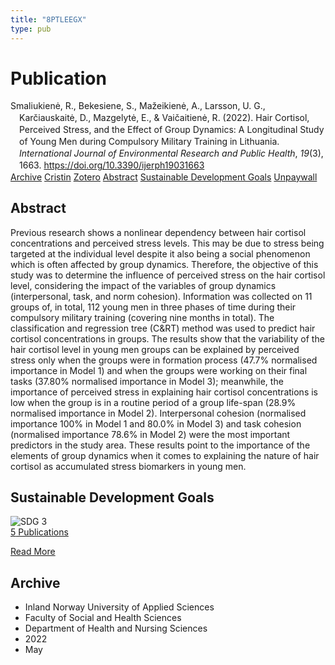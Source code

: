 ```yaml
---
title: "8PTLEEGX"
type: pub
---
```

<h1>Publication</h1>
<article id="csl-bib-container-8PTLEEGX" class="csl-bib-container">
  <div class="csl-bib-body" style="line-height: 1.35; padding-left: 1em; text-indent:-1em;">
  <div class="csl-entry">Smaliukien&#x117;, R., Bekesiene, S., Ma&#x17E;eikien&#x117;, A., Larsson, U. G., Kar&#x10D;iauskait&#x117;, D., Mazgelyt&#x117;, E., &amp; Vai&#x10D;aitien&#x117;, R. (2022). Hair Cortisol, Perceived Stress, and the Effect of Group Dynamics: A Longitudinal Study of Young Men during Compulsory Military Training in Lithuania. <i>International Journal of Environmental Research and Public Health</i>, <i>19</i>(3), 1663. <a href="https://doi.org/10.3390/ijerph19031663">https://doi.org/10.3390/ijerph19031663</a></div>
</div>
  <div class="csl-bib-buttons">
    <a href="#taxonomy-article-8PTLEEGX" class="csl-bib-button">Archive</a>
    <a href="https://app.cristin.no/results/show.jsf?id=2024494" alt="Cristin URL" class="csl-bib-button">Cristin</a>
    <a href="http://zotero.org/groups/5402882/items/8PTLEEGX" alt="Zotero URL" class="csl-bib-button">Zotero</a>
    <a href="#abstract-article-8PTLEEGX" class="csl-bib-button">Abstract</a>
    <a href="#sdg-article-8PTLEEGX" class="csl-bib-button">Sustainable Development Goals</a>
    <a href="https://www.mdpi.com/1660-4601/19/3/1663/pdf?version=1644401932" class="csl-bib-button">Unpaywall</a>
  </div>
  <div id="csl-bib-meta-container-8PTLEEGX"></div>
</article>
<div id="csl-bib-meta-8PTLEEGX" class="csl-bib-meta">
  <article id="abstract-article-8PTLEEGX" class="abstract-article">
    <h1>Abstract</h1>
    Previous research shows a nonlinear dependency between hair cortisol concentrations and perceived stress levels. This may be due to stress being targeted at the individual level despite it also being a social phenomenon which is often affected by group dynamics. Therefore, the objective of this study was to determine the influence of perceived stress on the hair cortisol level, considering the impact of the variables of group dynamics (interpersonal, task, and norm cohesion). Information was collected on 11 groups of, in total, 112 young men in three phases of time during their compulsory military training (covering nine months in total). The classification and regression tree (C&amp;RT) method was used to predict hair cortisol concentrations in groups. The results show that the variability of the hair cortisol level in young men groups can be explained by perceived stress only when the groups were in formation process (47.7% normalised importance in Model 1) and when the groups were working on their final tasks (37.80% normalised importance in Model 3); meanwhile, the importance of perceived stress in explaining hair cortisol concentrations is low when the group is in a routine period of a group life-span (28.9% normalised importance in Model 2). Interpersonal cohesion (normalised importance 100% in Model 1 and 80.0% in Model 3) and task cohesion (normalised importance 78.6% in Model 2) were the most important predictors in the study area. These results point to the importance of the elements of group dynamics when it comes to explaining the nature of hair cortisol as accumulated stress biomarkers in young men.
  </article>
  <article id="sdg-article-8PTLEEGX" class="sdg-article">
    <h1>Sustainable Development Goals</h1>
    <div class="sdg-container"><div id="sdg3" class="sdg"> <img src="{{< params subfolder >}}images/sdg/sdg03_en.png" class="image" alt="SDG 3"> <div class="sdg-overlay"> <a href="{{< params subfolder >}}en/archive/?sdg=3#archive" class="sdg-publication-count"><span>5</span> Publications</a> <p><a href="https://sdgs.un.org/goals/goal3" class="sdg-read-more">Read More</a></p> </div> </div></div>
  </article>
  <article id="taxonomy-article-8PTLEEGX" class="taxonomy-article">
    <h1>Archive</h1>
    <ul>
      <li>Inland Norway University of Applied Sciences</li>
      <li>Faculty of Social and Health Sciences</li>
      <li>Department of Health and Nursing Sciences</li>
      <li>2022</li>
      <li>May</li>
    </ul>
  </article>
</div>
